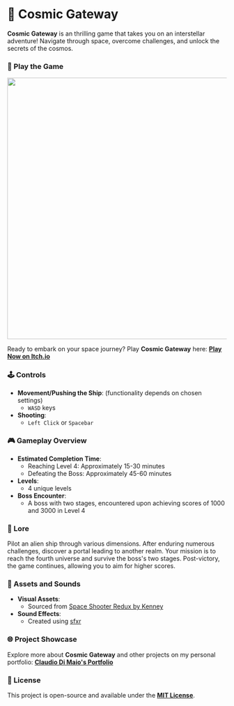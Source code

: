 # 🌌 Cosmic Gateway

**Cosmic Gateway** is an thrilling game that takes you on an interstellar adventure! Navigate through space, overcome challenges, and unlock the secrets of the cosmos.

### 🚀 Play the Game

<div align="center">
	<img src="https://i.imgur.com/1uT08B1.png" width="600"/>	
</div>

Ready to embark on your space journey? Play **Cosmic Gateway** here:
[**Play Now on Itch.io**](https://ziclaud.itch.io/cosmic-gateway)

### 🕹️ Controls
- **Movement/Pushing the Ship**: (functionality depends on chosen settings)
	- `WASD` keys
- **Shooting**:
	- `Left Click` or `Spacebar`

### 🎮 Gameplay Overview
- **Estimated Completion Time**:
	- Reaching Level 4: Approximately 15-30 minutes
	- Defeating the Boss: Approximately 45-60 minutes
- **Levels**:
	- 4 unique levels
- **Boss Encounter**:  
	- A boss with two stages, encountered upon achieving scores of 1000 and 3000 in Level 4

### 📖 Lore
Pilot an alien ship through various dimensions. After enduring numerous challenges, discover a portal leading to another realm. Your mission is to reach the fourth universe and survive the boss's two stages. Post-victory, the game continues, allowing you to aim for higher scores.

### 🎨 Assets and Sounds
- **Visual Assets**:
	- Sourced from [Space Shooter Redux by Kenney](https://kenney.nl/assets/space-shooter-redux)
- **Sound Effects**:
	- Created using [sfxr](https://sfxr.me/)

### 🌐 Project Showcase
Explore more about **Cosmic Gateway** and other projects on my personal portfolio:
[**Claudio Di Maio's Portfolio**](https://claudiodimaio.netlify.app/#/works/cosmic-gateway)

### 📜 License
This project is open-source and available under the [**MIT License**](LICENSE).
